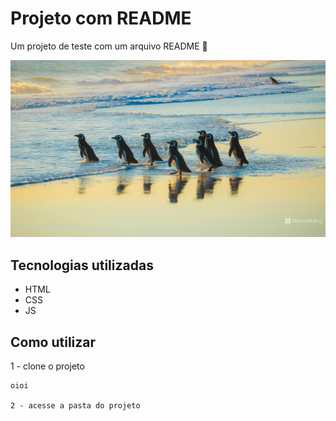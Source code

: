# Projeto com README 
Um projeto de teste com um arquivo README 💫

[<img src="./20250425_bing.jpg" alt="foto de pinguim">]()

## Tecnologias utilizadas
- HTML
- CSS
- JS

## Como utilizar

1 - clone o projeto
```
oioi

2 - acesse a pasta do projeto